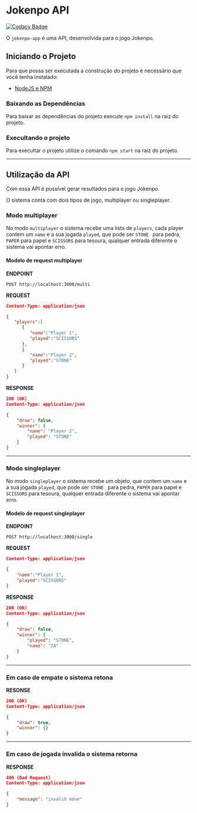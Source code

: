 # Jokenpo API

[![Codacy Badge](https://api.codacy.com/project/badge/Grade/03e6ef726e7e4cddbc69a21385f2efaf)](https://www.codacy.com/app/DiegoRampim/jokenpo-app?utm_source=github.com&utm_medium=referral&utm_content=DiegoRampim/jokenpo-app&utm_campaign=badger)

O `jokenpo-app` é uma API, desenvolvida para o jogo Jokenpo.


## Iniciando o Projeto

Para que possa ser executada a construção do projeto é necessário que você tenha instalado:

* [NodeJS e NPM](https://nodejs.org)


### Baixando as Dependências

Para baixar as dependências do projeto execute `npm install` na raiz do projeto. 

### Execultando o projeto

Para execultar o projeto utilize o comando `npm start` na raiz do projeto.

---

## Utilização da API

Com essa API é possível gerar resultados para o jogo Jokenpo.

O sistema conta com dois tipos de jogo, multiplayer ou singleplayer.
 
### Modo multiplayer
 
No modo `multiplayer` o sistema recebe uma lista de `players`, cada player contem um `name` e a sua jogada `played`, 
que pode ser `STONE ` para pedra, `PAPER` para papel e `SCISSORS` para tesoura, qualquer entrada diferente o sistema vai apontar erro.  

#### Modelo de request multiplayer

**ENDPOINT**

```
POST http://localhost:3000/multi
```

**REQUEST**

```json
Content-Type: application/json

{  
   "players":[  
      {  
         "name":"Player 1",
         "played":"SCISSORS"
      },
      {  
         "name":"Player 2",
         "played":"STONE"
      }
   ]
}
```

**RESPONSE**

```json
200 (OK)
Content-Type: application/json

{
    "draw": false,
    "winner": {
        "name": "Player 2",
        "played": "STONE"
    }
}
```
----

### Modo singleplayer
 
No modo `singleplayer` o sistema recebe um objeto, que contem um `name` e a sua jogada `played`, 
que pode ser `STONE ` para pedra, `PAPER` para papel e `SCISSORS` para tesoura, qualquer entrada diferente o sistema vai apontar erro.  

#### Modelo de request singleplayer

**ENDPOINT**

```
POST http://localhost:3000/single
```

**REQUEST**

```json
Content-Type: application/json

{  
    "name":"Player 1",
    "played":"SCISSORS"
}
```

**RESPONSE**

```json
200 (OK)
Content-Type: application/json

{
    "draw": false,
    "winner": {
        "played": "STONE",
        "name": "IA"
    }
}
```

----

### Em caso de empate o sistema retona

**RESONSE**

```json
200 (OK)
Content-Type: application/json

{
    "draw": true,
    "winner": {}
}
```


----

### Em caso de jogada invalida o sistema retorna

**RESPONSE**

```json
400 (Bad Request)
Content-Type: application/json

{
    "message": "invalid move"
}
```



